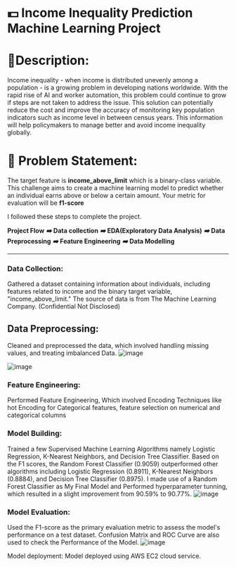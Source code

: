 # 💵 Income Inequality Prediction Machine Learning Project

# 🧾**Description:** 
Income inequality - when income is distributed unevenly among a population - is a growing problem in developing nations worldwide. With the rapid rise of AI and worker automation, this problem could continue to grow if steps are not taken to address the issue. This solution can potentially reduce the cost and improve the accuracy of monitoring key population indicators such as income level in between census years. This information will help policymakers to manage better and avoid income inequality globally.

# 🧭 **Problem Statement:** 
The target feature is **income_above_limit** which is a binary-class variable. This challenge aims to create a machine learning model to predict whether an individual earns above or below a certain amount. Your metric for evaluation will be **f1-score**

I followed these steps to complete the project.

**Project Flow**
_____➡️_____
**Data collection**
_____➡️_____
**EDA(Exploratory Data Analysis)**
_____➡️_____
**Data Preprocessing**
_____➡️_____
**Feature Engineering**
_____➡️_____
**Data Modelling**
________________

### Data Collection:
Gathered a dataset containing information about individuals, including features related to income and the binary target variable, "income_above_limit." The source of data is from The Machine Learning Company. (Confidential Not Disclosed)

## Data Preprocessing:
Cleaned and preprocessed the data, which involved handling missing values, and treating imbalanced Data.
![image](https://github.com/Surendraprajapat18/Income_Inequality_Prediction/assets/97840357/f0634602-f97e-4abd-90a7-56c7564be93c)

![image](https://github.com/Surendraprajapat18/Income_Inequality_Prediction/assets/97840357/580f324f-b774-46fa-8fd4-53170d839027)

### Feature Engineering:
Performed Feature Engineering, Which involved Encoding Techniques like hot Encoding for Categorical features, feature selection on numerical and categorical
columns

### Model Building:
Trained a few Supervised Machine Learning Algorithms namely Logistic Regression, K-Nearest Neighbors, and Decision Tree Classifier. Based on the F1 scores, the Random Forest Classifier (0.9059) outperformed other algorithms including Logistic Regression (0.8911), K-Nearest Neighbors (0.8884), and Decision Tree Classifier (0.8975). I made use of a Random Forest Classifier as My Final Model and Performed hyperparameter tunning, which resulted in a slight improvement from 90.59% to 90.77%.
![image](https://github.com/Surendraprajapat18/Income_Inequality_Prediction/assets/97840357/2e7ddc7d-e345-4260-8252-66b347e6d72b)

### Model Evaluation:
Used the F1-score as the primary evaluation metric to assess the model's performance on a test dataset. Confusion Matrix and ROC Curve are also used to check the Performance of the Model.
![image](https://github.com/Surendraprajapat18/Income_Inequality_Prediction/assets/97840357/414e37b3-43e1-4f6d-825b-22e80f44b271)


Model deployment:
Model deployed using AWS EC2 cloud service.
